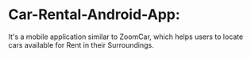 # Car-Rental-Android-App:
It's a mobile application similar to ZoomCar, which helps users to locate cars available for Rent in their Surroundings.

